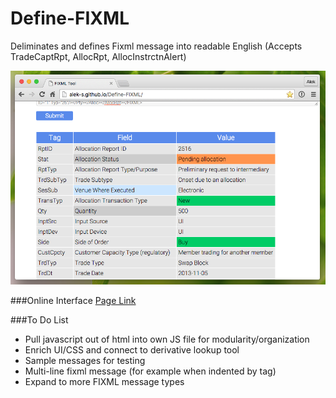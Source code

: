 # Define-FIXML
Deliminates and defines Fixml message into readable English (Accepts TradeCaptRpt, AllocRpt, AllocInstrctnAlert)

![Alt text](./screenshot.png "Optional title")

###Online Interface
[Page Link](http://alek-s.github.io/Define-FIXML/)

###To Do List
* Pull javascript out of html into own JS file for modularity/organization
* Enrich UI/CSS and connect to derivative lookup tool
* Sample messages for testing
* Multi-line fixml message (for example when indented by tag)
* Expand to more FIXML message types
